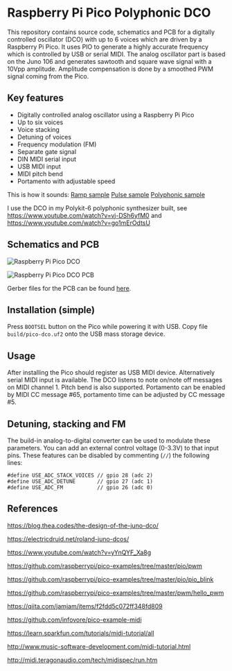 # Raspberry Pi Pico Polyphonic DCO

This repository contains source code, schematics and PCB for a digitally controlled oscillator (DCO) with up to 6 voices which are driven by a Raspberry Pi Pico. It uses PIO to generate a highly accurate frequency which is controlled by USB or serial MIDI. The analog oscillator part is based on the Juno 106 and generates sawtooth and square wave signal with a 10Vpp amplitude. Amplitude compensation is done by a smoothed PWM signal coming from the Pico.

## Key features

- Digitally controlled analog oscillator using a Raspberry Pi Pico
- Up to six voices
- Voice stacking
- Detuning of voices
- Frequency modulation (FM)
- Separate gate signal
- DIN MIDI serial input
- USB MIDI input
- MIDI pitch bend
- Portamento with adjustable speed

This is how it sounds: [Ramp sample](https://soundcloud.com/polykit/pico-dco-ramp) [Pulse sample](https://soundcloud.com/polykit/pico-dco-pulse) [Polyphonic sample](https://soundcloud.com/polykit/pico-dco-polyphonic)

I use the DCO in my Polykit-6 polyphonic synthesizer built, see https://www.youtube.com/watch?v=vj-DSh6yfM0 and https://www.youtube.com/watch?v=go1mErOdtsU

## Schematics and PCB

![Raspberry Pi Pico DCO](pico-dco.png)

![Raspberry Pi Pico DCO PCB](pico-dco-pcb.png)

Gerber files for the PCB can be found [here](kicad/plots).

## Installation (simple)

Press `BOOTSEL` button on the Pico while powering it with USB. Copy file `build/pico-dco.uf2` onto the USB mass storage device.

## Usage

After installing the Pico should register as USB MIDI device. Alternatively serial MIDI input is available. The DCO listens to note on/note off messages on MIDI channel 1. Pitch bend is also supported. Portamento can be enabled by MIDI CC message #65, portamento time can be adjusted by CC message #5.

## Detuning, stacking and FM

The build-in analog-to-digital converter can be used to modulate these parameters. You can add an external control voltage (0-3.3V) to that input pins. These features can be disabled by commenting (`//`) the following lines:

```
#define USE_ADC_STACK_VOICES // gpio 28 (adc 2)
#define USE_ADC_DETUNE       // gpio 27 (adc 1)
#define USE_ADC_FM           // gpio 26 (adc 0)
```

## References

https://blog.thea.codes/the-design-of-the-juno-dco/

https://electricdruid.net/roland-juno-dcos/

https://www.youtube.com/watch?v=yYnQYF_Xa8g

https://github.com/raspberrypi/pico-examples/tree/master/pio/pwm

https://github.com/raspberrypi/pico-examples/tree/master/pio/pio_blink

https://github.com/raspberrypi/pico-examples/tree/master/pwm/hello_pwm

https://qiita.com/jamjam/items/f2fdd5c072ff348fd809

https://github.com/infovore/pico-example-midi

https://learn.sparkfun.com/tutorials/midi-tutorial/all

http://www.music-software-development.com/midi-tutorial.html

http://midi.teragonaudio.com/tech/midispec/run.htm
